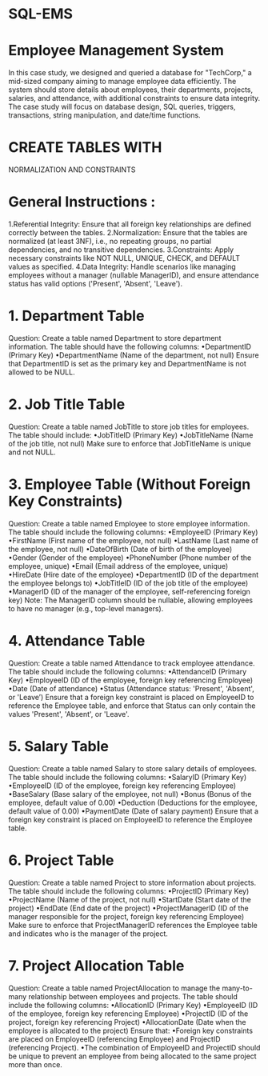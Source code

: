 # SQL-EMS

# Employee Management System

In this case study, we designed and queried a database for "TechCorp," a mid-sized company aiming to manage 
employee data efficiently. The system should store details about employees, their departments, projects, salaries, 
and attendance, with additional constraints to ensure data integrity. The case study will focus on database design,
SQL queries, triggers, transactions, string manipulation, and date/time functions.

# CREATE TABLES WITH 
NORMALIZATION AND CONSTRAINTS

 # General Instructions :
 
 1.Referential Integrity: Ensure that all foreign key relationships are defined correctly between the tables.
 2.Normalization: Ensure that the tables are normalized (at least 3NF), i.e., no repeating groups, no partial 
dependencies, and no transitive dependencies.
 3.Constraints: Apply necessary constraints like NOT NULL, UNIQUE, CHECK, and DEFAULT values as 
specified.
 4.Data Integrity: Handle scenarios like managing employees without a manager (nullable ManagerID), 
and ensure attendance status has valid options ('Present', 'Absent', 'Leave').

 # 1. Department Table
 Question: Create a table named Department to store department information. The table should have the 
 following columns:
 •DepartmentID (Primary Key)
 •DepartmentName (Name of the department, not null)
 Ensure that DepartmentID is set as the primary key and DepartmentName is not allowed to be NULL.
 
 # 2. Job Title Table
  Question: Create a table named JobTitle to store job titles for employees. The table should include:
 •JobTitleID (Primary Key)
 •JobTitleName (Name of the job title, not null)
 Make sure to enforce that JobTitleName is unique and not NULL.

 # 3. Employee Table (Without Foreign Key Constraints)
 Question: Create a table named Employee to store employee information. 
 The table should include the following columns:
 •EmployeeID (Primary Key)
 •FirstName (First name of the employee, not null)
 •LastName (Last name of the employee, not null)
 •DateOfBirth (Date of birth of the employee)
 •Gender (Gender of the employee)
 •PhoneNumber (Phone number of the employee, unique)
 •Email (Email address of the employee, unique)
 •HireDate (Hire date of the employee)
 •DepartmentID (ID of the department the employee belongs to)
 •JobTitleID (ID of the job title of the employee)
 •ManagerID (ID of the manager of the employee, self-referencing foreign key)
 Note: The ManagerID column should be nullable, allowing employees to have no manager (e.g., top-level managers).

 # 4. Attendance Table
 Question: Create a table named Attendance to track employee attendance. The table should include the 
following columns:
 •AttendanceID (Primary Key)
 •EmployeeID (ID of the employee, foreign key referencing Employee)
 •Date (Date of attendance)
 •Status (Attendance status: 'Present', 'Absent', or 'Leave’)
 Ensure that a foreign key constraint is placed on EmployeeID to reference the Employee table, and enforce that 
Status can only contain the values 'Present', 'Absent', or 'Leave'.

# 5. Salary Table
 Question: Create a table named Salary to store salary details of employees. The table should include the 
following columns:
 •SalaryID (Primary Key)
 •EmployeeID (ID of the employee, foreign key referencing Employee)
 •BaseSalary (Base salary of the employee, not null)
 •Bonus (Bonus of the employee, default value of 0.00)
 •Deduction (Deductions for the employee, default value of 0.00)
 •PaymentDate (Date of salary payment)
 Ensure that a foreign key constraint is placed on EmployeeID to reference the Employee table.

 # 6. Project Table
 Question: Create a table named Project to store information about projects. The table should include the 
following columns:
 •ProjectID (Primary Key)
 •ProjectName (Name of the project, not null)
 •StartDate (Start date of the project)
 •EndDate (End date of the project)
 •ProjectManagerID (ID of the manager responsible for the project, foreign key referencing Employee)
 Make sure to enforce that ProjectManagerID references the Employee table and indicates who is the manager 
of the project.

# 7. Project Allocation Table
 Question: Create a table named ProjectAllocation to manage the many-to-many relationship between employees 
and projects. The table should include the following columns:
 •AllocationID (Primary Key)
 •EmployeeID (ID of the employee, foreign key referencing Employee)
 •ProjectID (ID of the project, foreign key referencing Project)
 •AllocationDate (Date when the employee is allocated to the project)
 Ensure that:
 •Foreign key constraints are placed on EmployeeID (referencing Employee) and ProjectID (referencing Project).
 •The combination of EmployeeID and ProjectID should be unique to prevent an employee from being allocated 
to the same project more than once.


